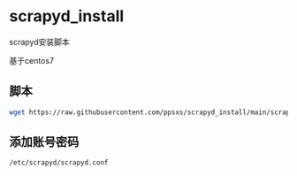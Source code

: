 # scrapyd_install
scrapyd安装脚本

基于centos7

## 脚本
```bash
wget https://raw.githubusercontent.com/ppsxs/scrapyd_install/main/scrapyd_install_centos7.sh && bash scrapyd_install_centos7.sh
```
## 添加账号密码
`/etc/scrapyd/scrapyd.conf`
